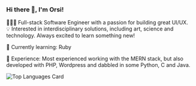 ### Hi there 👋, I'm Orsi!

👩🏻‍💻  Full-stack Software Engineer with a passion for building great UI/UX. <br/>
💡  Interested in interdisciplinary solutions, including art, science and technology. 
Always excited to learn something new!

📖  Currently learning: Ruby

🌱  Experience:
Most experienced working with the MERN stack, but also developed with PHP, Wordpress and dabbled in some Python, C and Java.


![Top Languages Card](https://github-readme-stats.vercel.app/api/top-langs/?username=orsolyalukacs&exclude_repo=liferay-portal,liferay-docs,OWXP,liferay-plugins&langs_count=12&count_private=true&hide=jupyter%20notebook&exclude_forks=true&layout=compact)

